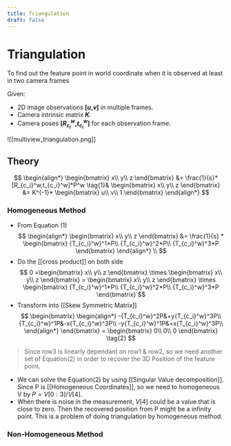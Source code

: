 ```yaml
---
title: Triangulation
draft: false
---
```

# Triangulation

To find out the feature point in world coordinate when it is observed at least in two camera frames

Given:

- 2D image observations **[*u*,*v*]** in multiple frames.
- Camera intrinsic matrix ***K***.
- Camera poses **[$R_{c_i}^w$,$t_{c_i}^w$]** for each observation frame.

![[multiview_triangulation.png]]
## Theory

$$
\begin{align*} 
\begin{bmatrix}
x\\
y\\
z
\end{bmatrix} &= \frac{1}{s}*[R_{c_i}^w,t_{c_i}^w]*P^w \tag{1}&
\begin{bmatrix}
x\\
y\\
z
\end{bmatrix} &= K^{-1}*
\begin{bmatrix}
u\\
v\\
1
\end{bmatrix} 
\end{align*} 
$$
### Homogeneous Method
- From Equation (1)
$$
\begin{align*} 
\begin{bmatrix}
x\\
y\\
z
\end{bmatrix} &= \frac{1}{s} *
\begin{bmatrix}
{T_{c_i}^w}^1*P\\
{T_{c_i}^w}^2*P\\
{T_{c_i}^w}^3*P
\end{bmatrix}
\end{align*} \\
$$
- Do the [[cross product]] on both side
$$
0 =\begin{bmatrix}
x\\
y\\
z
\end{bmatrix} \times 
\begin{bmatrix}
x\\
y\\
z
\end{bmatrix} = 
\begin{bmatrix}
x\\
y\\
z
\end{bmatrix} \times
\begin{bmatrix}
{T_{c_i}^w}^1*P\\
{T_{c_i}^w}^2*P\\
{T_{c_i}^w}^3*P
\end{bmatrix}
$$
- Transform into [[Skew Symmetric Matrix]]
$$
\begin{bmatrix}
\begin{align*}
-{T_{c_i}^w}^2P&+y{T_{c_i}^w}^3P\\
{T_{c_i}^w}^1P&-x{T_{c_i}^w}^3P\\
-y{T_{c_i}^w}^1P&+x{T_{c_i}^w}^3P\\
\end{align*}
\end{bmatrix} = 
\begin{bmatrix}
0\\
0\\
0
\end{bmatrix} \tag{2}
$$
> Since row3 is linearly dependant on row1 & row2, so we need another set of Equation(2) in order to recover the 3D Position of the feature point.

- We can solve the Equation(2) by using [[Singular Value decomposition]]. Since P is [[Homogeneous Coordinates]], so we need to homogeneous V by $P=V[0:3]/V[4]$.
- When there is noise in the measurement, $V[4]$ could be a value that is close to zero. Then the recovered position from P might be a infinity point. This is a problem of doing triangulation by homogeneous method.  
### Non-Homogeneous Method